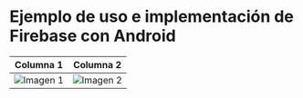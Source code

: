 # Ejemplo de uso e implementación de Firebase con Android

| Columna 1                                                        | Columna 2                                              |
|------------------------------------------------------------------|--------------------------------------------------------|
| ![Imagen 1](![1.png](![1.png](app/src/main/res/drawable/1.png))) | ![Imagen 2](![2.png](app/src/main/res/drawable/2.png)) |

